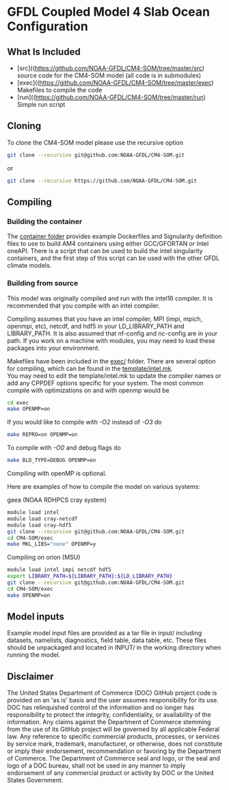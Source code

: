 # GFDL Coupled Model 4 Slab Ocean Configuration

## What Is Included
* [src]((https://github.com/NOAA-GFDL/CM4-SOM/tree/master/src) source code for the CM4-SOM model (all code is in submodules)
* [exec]((https://github.com/NOAA-GFDL/CM4-SOM/tree/master/exec) Makefiles to compile the code 
* [run]((https://github.com/NOAA-GFDL/CM4-SOM/tree/master/run) Simple run script

## Cloning
To clone the CM4-SOM model please use the recursive option
```bash
git clone --recursive git@github.com:NOAA-GFDL/CM4-SOM.git 
```
or 
```bash
git clone --recursive https://github.com/NOAA-GFDL/CM4-SOM.git
```

## Compiling

### Building the container
The [container folder](container) provides example Dockerfiles and Signularity
definition files to use to build AM4 containers using either GCC/GFORTAN or
Intel oneAPI. There is a script that can be used to build the intel
singularity containers, and the first step of this script can be used with the
other GFDL climate models.


### Building from source
This model was originally compiled and run with the intel16 compiler.
It is recommended that you compile with an intel compiler.

Compiling assumes that you have an intel compiler, MPI (impi, mpich,
openmpi, etc), netcdf, and hdf5 in your LD_LIBRARY_PATH and LIBRARY_PATH.
It is also assumed that nf-config and nc-config are in your path. 
If you work on a machine with modules, you may need to load these 
packages into your environment.

Makefiles have been included in the 
[exec/](https://github.com/NOAA-GFDL/CM4-SOM/tree/master/exec) folder.
There are several option for compiling, which can be found in the 
[template/intel.mk](https://github.com/NOAA-GFDL/CM4-SOM/blob/master/exec/templates/intel.mk).  
You may need to edit the template/intel.mk to update the compiler names
or add any CPPDEF options specific for your system.
The most common compile with optimizations on and with openmp would be 
```bash
cd exec
make OPENMP=on
```
If you would like to compile with *-O2* instead of *-O3* do
```bash
make REPRO=on OPENMP=on
```
To compile with *-O0* and debug flags do
```bash
make BLD_TYPE=DEBUG OPENMP=on
```
Compiling with openMP is optional.


Here are examples of how to compile the model on various systems:

gaea (NOAA RDHPCS cray system)
```bash
module load intel
module load cray-netcdf
module load cray-hdf5
git clone --recursive git@github.com:NOAA-GFDL/CM4-SOM.git
cd CM4-SOM/exec
make MKL_LIBS="none" OPENMP=y
```
Compiling on orion (MSU)
```bash
module load intel impi netcdf hdf5
export LIBRARY_PATH=${LIBRARY_PATH}:${LD_LIBRARY_PATH}
git clone --recursive git@github.com:NOAA-GFDL/CM4-SOM.git
cd CM4-SOM/exec
make OPENMP=on
```

## Model inputs 

Example model input files are provided as a tar file in input/ including datasets, namelists, diagnostics, field table, data table, etc.
These files should be unpackaged and located in INPUT/ in the working directory when running the model. 


## Disclaimer

The United States Department of Commerce (DOC) GitHub project code is provided
on an 'as is' basis and the user assumes responsibility for its use. DOC has
relinquished control of the information and no longer has responsibility to
protect the integrity, confidentiality, or availability of the information. Any
claims against the Department of Commerce stemming from the use of its GitHub
project will be governed by all applicable Federal law. Any reference to
specific commercial products, processes, or services by service mark,
trademark, manufacturer, or otherwise, does not constitute or imply their
endorsement, recommendation or favoring by the Department of Commerce. The
Department of Commerce seal and logo, or the seal and logo of a DOC bureau,
shall not be used in any manner to imply endorsement of any commercial product
or activity by DOC or the United States Government.
